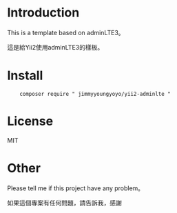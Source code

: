 # Introduction
This is a template based on adminLTE3。

這是給Yii2使用adminLTE3的樣板。

# Install 
```
    composer require " jimmyyoungyoyo/yii2-adminlte "
```

# License
MIT

# Other
Please tell me if this project have any problem。

如果這個專案有任何問題，請告訴我，感謝